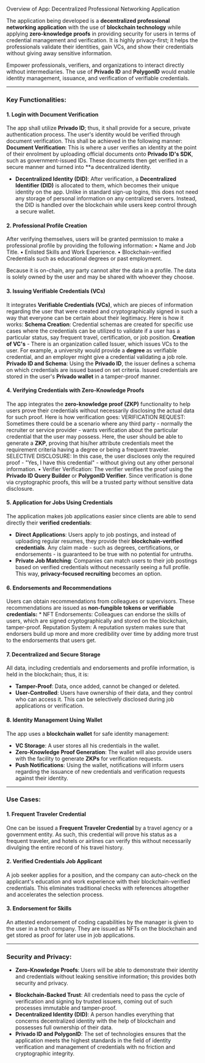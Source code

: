 Overview of App: Decentralized Professional Networking Application

The application being developed is a **decentralized professional networking application** with the use of **blockchain technology** while applying **zero-knowledge proofs** in providing security for users in terms of credential management and verification. It is highly privacy-first; it helps the professionals validate their identities, gain VCs, and show their credentials without giving away sensitive information.

Empower professionals, verifiers, and organizations to interact directly without intermediaries. The use of **Privado ID** and **PolygonID** would enable identity management, issuance, and verification of verifiable credentials.

---
 
### Key Functionalities:

#### 1. **Login with Document Verification**
The app shall utilize **Privado ID**; thus, it shall provide for a secure, private authentication process. The user's identity would be verified through document verification. This shall be achieved in the following manner:
**Document Verification**: This is where a user verifies an identity at the point of their enrolment by uploading official documents onto **Privado ID's SDK**, such as government-issued IDs. These documents then get verified in a secure manner and turned into **a decentralized identity.
- **Decentralized Identity (DID)**: After verification, a **Decentralized Identifier (DID)** is allocated to them, which becomes their unique identity on the app. Unlike in standard sign-up logins, this does not need any storage of personal information on any centralized servers. Instead, the DID is handled over the blockchain while users keep control through a secure wallet.

#### 2. **Professional Profile Creation**
After verifying themselves, users will be granted permission to make a professional profile by providing the following information:
• Name and Job Title.
• Enlisted Skills and Work Experience.
• Blockchain-verified Credentials such as educational degrees or past employment.

Because it is on-chain, any party cannot alter the data in a profile. The data is solely owned by the user and may be shared with whoever they choose.

#### 3. **Issuing Verifiable Credentials (VCs)**
It integrates **Verifiable Credentials (VCs)**, which are pieces of information regarding the user that were created and cryptographically signed in such a way that everyone can be certain about their legitimacy. Here is how it works:
**Schema Creation**: Credential schemas are created for specific use cases where the credentials can be utilized to validate if a user has a particular status, say frequent travel, certification, or job position.
**Creation of VC's** - There is an organization called Issuer, which issues VCs to the user. For example, a university would provide a **degree** as verifiable credential, and an employer might give a credential validating a job role.
**Privado ID and Schema**: Using the **Privado ID**, the issuer defines a schema on which credentials are issued based on set criteria. Issued credentials are stored in the user's **Privado wallet** in a tamper-proof manner.

#### 4. **Verifying Credentials with Zero-Knowledge Proofs**
The app integrates the **zero-knowledge proof (ZKP)** functionality to help users prove their credentials without necessarily disclosing the actual data for such proof. Here is how verification goes:
VERIFICATION REQUEST: Sometimes there could be a scenario where any third party - normally the recruiter or service provider - wants verification about the particular credential that the user may possess. Here, the user should be able to generate a **ZKP**, proving that his/her attribute credentials meet the requirement criteria having a degree or being a frequent traveler.
 SELECTIVE DISCLOSURE: In this case, the user discloses only the required proof - "Yes, I have this credential" - without giving out any other personal information.
• Verifier Verification: The verifier verifies the proof using the **Privado ID Query Builder** or **PolygonID Verifier**. Since verification is done via cryptographic proofs, this will be a trusted party without sensitive data disclosure.

#### 5. **Application for Jobs Using Credentials**
The application makes job applications easier since clients are able to send directly their **verified credentials**:
- **Direct Applications**: Users apply to job postings, and instead of uploading regular resumes, they provide their **blockchain-verified credentials**. Any claim made - such as degrees, certifications, or endorsements - is guaranteed to be true with no potential for untruths.
- **Private Job Matching**: Companies can match users to their job postings based on verified credentials without necessarily seeing a full profile. This way, **privacy-focused recruiting** becomes an option.

#### 6. **Endorsements and Recommendations**
Users can obtain recommendations from colleagues or supervisors. These recommendations are issued as **non-fungible tokens or verifiable credentials:** *
NFT Endorsements: Colleagues can endorse the skills of users, which are signed cryptographically and stored on the blockchain, tamper-proof.
Reputation System: A reputation system makes sure that endorsers build up more and more credibility over time by adding more trust to the endorsements that users get.

#### 7. **Decentralized and Secure Storage**
All data, including credentials and endorsements and profile information, is held in the blockchain; thus, it is:
- **Tamper-Proof**: Data, once added, cannot be changed or deleted.
- **User-Controlled**: Users have ownership of their data, and they control who can access it. This can be selectively disclosed during job applications or verification.

#### 8. **Identity Management Using Wallet**
The app uses a **blockchain wallet** for safe identity management:
- **VC Storage**: A user stores all his credentials in the wallet.
- **Zero-Knowledge Proof Generation**: The wallet will also provide users with the facility to generate **ZKPs** for verification requests.
- **Push Notifications**: Using the wallet, notifications will inform users regarding the issuance of new credentials and verification requests against their identity.
---
### Use Cases:
#### 1. **Frequent Traveler Credential**
One can be issued a **Frequent Traveler Credential** by a travel agency or a government entity. As such, this credential will prove his status as a frequent traveler, and hotels or airlines can verify this without necessarily divulging the entire record of his travel history.

#### 2. **Verified Credentials Job Applicant**
A job seeker applies for a position, and the company can auto-check on the applicant's education and work experience with their blockchain-verified credentials. This eliminates traditional checks with references altogether and accelerates the selection process.

#### 3. **Endorsement for Skills**
An attested endorsement of coding capabilities by the manager is given to the user in a tech company. They are issued as NFTs on the blockchain and get stored as proof for later use in job applications.

---
### Security and Privacy:

* **Zero-Knowledge Proofs**: Users will be able to demonstrate their identity and credentials without leaking sensitive information; this provides both security and privacy.
- **Blockchain-Backed Trust**: All credentials need to pass the cycle of verification and signing by trusted issuers, coming out of such processes immutable and tamper-proof.
- **Decentralized Identity (DID)**: A person handles everything that concerns decentralized identity with the help of blockchain and possesses full ownership of their data.
- **Privado ID and PolygonID**: The set of technologies ensures that the application meets the highest standards in the field of identity verification and management of credentials with no friction and cryptographic integrity.
